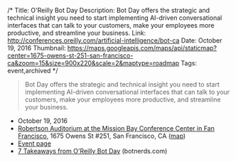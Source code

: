 /*
Title: O'Reilly Bot Day
Description: Bot Day offers the strategic and technical insight you need to start implementing AI-driven conversational interfaces that can talk to your customers, make your employees more productive, and streamline your business.
Link: http://conferences.oreilly.com/artificial-intelligence/bot-ca
Date: October 19, 2016
Thumbnail: https://maps.googleapis.com/maps/api/staticmap?center=1675-owens-st-251-san-francisco-ca&zoom=15&size=900x220&scale=2&maptype=roadmap
Tags: event,archived
*/

> Bot Day offers the strategic and technical insight you need to start implementing AI-driven conversational interfaces that can talk to your customers, make your employees more productive, and streamline your business.


- October 19, 2016
- [Robertson Auditorium at the Mission Bay Conference Center in Fan Francisco](http://www.acc-missionbayconferencecenter.com/planning-a-meeting/floor-plans/robertson-auditorium.aspx), 1675 Owens St #251, San Francisco, CA ([map](https://www.google.com/maps/dir/Current+Location/1675-owens-st-#251-san-francisco-ca))
- [Event page](http://conferences.oreilly.com/artificial-intelligence/bot-ca)
- [7 Takeaways from O'Reilly Bot Day](http://botnerds.com/oreilly-bot-day/) (botnerds.com)
